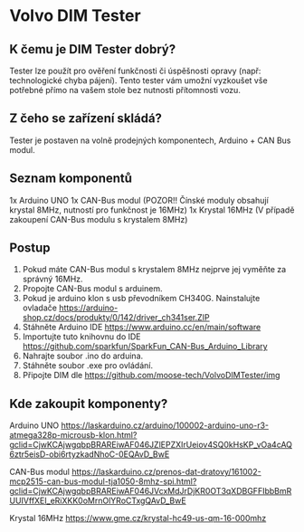 # Volvo DIM Tester

## K čemu je DIM Tester dobrý?
Tester lze použít pro ověření funkčnosti či úspěšnosti opravy (např: technologické chyba pájení). Tento tester vám umožní vyzkoušet vše potřebné přímo na vašem stole bez nutnosti přítomnosti vozu.

## Z čeho se zařízení skládá?
Tester je postaven na volně prodejných komponentech, Arduino + CAN Bus modul.

## Seznam komponentů
1x Arduino UNO
1x CAN-Bus modul (POZOR!! Čínské moduly obsahují krystal 8MHz, nutností pro funkčnost je 16MHz)
1x Krystal 16MHz (V případě zakoupení CAN-Bus modulu s krystalem 8MHz)

## Postup
1. Pokud máte CAN-Bus modul s krystalem 8MHz nejprve jej vyměňte za správný 16MHz.
2. Propojte CAN-Bus modul s arduinem.
3. Pokud je arduino klon s usb převodníkem CH340G. Nainstalujte ovladače https://arduino-shop.cz/docs/produkty/0/142/driver_ch341ser.ZIP
4. Stáhněte Arduino IDE https://www.arduino.cc/en/main/software
5. Importujte tuto knihovnu do IDE https://github.com/sparkfun/SparkFun_CAN-Bus_Arduino_Library
6. Nahrajte soubor .ino do arduina.
7. Stáhněte soubor .exe pro ovládání.
8. Připojte DIM dle https://github.com/moose-tech/VolvoDIMTester/img

## Kde zakoupit komponenty?
Arduino UNO
https://laskarduino.cz/arduino/100002-arduino-uno-r3-atmega328p-microusb-klon.html?gclid=CjwKCAjwgqbpBRAREiwAF046JZlEPZXIrUeiov4SQ0kHsKP_vOa4cAQ6ztr5eisD-obi6rtyzkadNhoC-0EQAvD_BwE

CAN-Bus modul
https://laskarduino.cz/prenos-dat-dratovy/161002-mcp2515-can-bus-modul-tja1050-8mhz-spi.html?gclid=CjwKCAjwgqbpBRAREiwAF046JVcxMdJrDjKR0OT3qXDBGFFIbbBmRUUIVffXEI_eRiXKK0oMrnOlYRoCTxgQAvD_BwE

Krystal 16MHz
https://www.gme.cz/krystal-hc49-us-qm-16-000mhz
